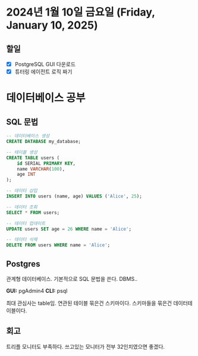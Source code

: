 # 2024년 1월 10일 금요일 (Friday, January 10, 2025)
## 할일 
- [x] PostgreSQL GUI 다운로드
- [x] 튜터링 에이전트 로직 짜기

# 데이터베이스 공부
## SQL 문법
```sql
-- 데이터베이스 생성
CREATE DATABASE my_database;

-- 테이블 생성
CREATE TABLE users (
    id SERIAL PRIMARY KEY,
    name VARCHAR(100),
    age INT
);

-- 데이터 삽입
INSERT INTO users (name, age) VALUES ('Alice', 25);

-- 데이터 조회
SELECT * FROM users;

-- 데이터 업데이트
UPDATE users SET age = 26 WHERE name = 'Alice';

-- 데이터 삭제
DELETE FROM users WHERE name = 'Alice';
```

## Postgres
관계형 데이터베이스. 기본적으로 SQL 문법을 쓴다.
DBMS..

**GUI:** pgAdmin4
**CLI:** psql

최대 관심사는 table임. 연관된 테이블 묶은건 스키마이다. 스키마들을 묶은건 데이터테이블이다.

## 회고
트리플 모니터도 부족하다. 쓰고있는 모니터가 전부 32인치였으면 좋겠다.